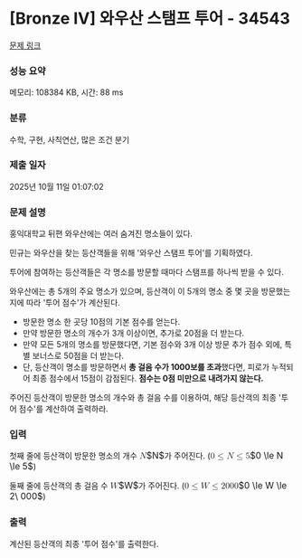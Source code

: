 # [Bronze IV] 와우산 스탬프 투어 - 34543 

[문제 링크](https://www.acmicpc.net/problem/34543) 

### 성능 요약

메모리: 108384 KB, 시간: 88 ms

### 분류

수학, 구현, 사칙연산, 많은 조건 분기

### 제출 일자

2025년 10월 11일 01:07:02

### 문제 설명

<p>홍익대학교 뒤편 와우산에는 여러 숨겨진 명소들이 있다.</p>

<p>민규는 와우산을 찾는 등산객들을 위해 '와우산 스탬프 투어'를 기획하였다.</p>

<p>투어에 참여하는 등산객들은 각 명소를 방문할 때마다 스탬프를 하나씩 받을 수 있다.</p>

<p>와우산에는 총 5개의 주요 명소가 있으며, 등산객이 이 5개의 명소 중 몇 곳을 방문했는지에 따라 '투어 점수'가 계산된다.</p>

<ul>
<li>방문한 명소 한 곳당 10점의 기본 점수를 얻는다.</li>
<li>만약 방문한 명소의 개수가 3개 이상이면, 추가로 20점을 더 받는다.</li>
<li>만약 모든 5개의 명소를 방문했다면, 기본 점수와 3개 이상 방문 추가 점수 외에, 특별 보너스로 50점을 더 받는다.</li>
<li>단, 등산객이 명소를 방문하면서 <strong>총 걸음 수가 1000보를 초과</strong>했다면, 피로가 누적되어 최종 점수에서 15점이 감점된다. <strong>점수는 0점 미만으로 내려가지 않는다.</strong></li>
</ul>

<p>주어진 등산객이 방문한 명소의 개수와 총 걸음 수를 이용하여, 해당 등산객의 최종 '투어 점수'를 계산하여 출력하라.</p>

### 입력 

 <p>첫째 줄에 등산객이 방문한 명소의 개수 <mjx-container class="MathJax" jax="CHTML" style="font-size: 111.4%; position: relative;"><mjx-math class="MJX-TEX" aria-hidden="true"><mjx-mi class="mjx-i"><mjx-c class="mjx-c1D441 TEX-I"></mjx-c></mjx-mi></mjx-math><mjx-assistive-mml unselectable="on" display="inline"><math xmlns="http://www.w3.org/1998/Math/MathML"><mi>N</mi></math></mjx-assistive-mml><span aria-hidden="true" class="no-mathjax mjx-copytext">$N$</span></mjx-container>가 주어진다. (<mjx-container class="MathJax" jax="CHTML" style="font-size: 111.4%; position: relative;"><mjx-math class="MJX-TEX" aria-hidden="true"><mjx-mn class="mjx-n"><mjx-c class="mjx-c30"></mjx-c></mjx-mn><mjx-mo class="mjx-n" space="4"><mjx-c class="mjx-c2264"></mjx-c></mjx-mo><mjx-mi class="mjx-i" space="4"><mjx-c class="mjx-c1D441 TEX-I"></mjx-c></mjx-mi><mjx-mo class="mjx-n" space="4"><mjx-c class="mjx-c2264"></mjx-c></mjx-mo><mjx-mn class="mjx-n" space="4"><mjx-c class="mjx-c35"></mjx-c></mjx-mn></mjx-math><mjx-assistive-mml unselectable="on" display="inline"><math xmlns="http://www.w3.org/1998/Math/MathML"><mn>0</mn><mo>≤</mo><mi>N</mi><mo>≤</mo><mn>5</mn></math></mjx-assistive-mml><span aria-hidden="true" class="no-mathjax mjx-copytext">$0 \le N \le 5$</span></mjx-container>)</p>

<p>둘째 줄에 등산객의 총 걸음 수 <mjx-container class="MathJax" jax="CHTML" style="font-size: 111.4%; position: relative;"><mjx-math class="MJX-TEX" aria-hidden="true"><mjx-mi class="mjx-i"><mjx-c class="mjx-c1D44A TEX-I"></mjx-c></mjx-mi></mjx-math><mjx-assistive-mml unselectable="on" display="inline"><math xmlns="http://www.w3.org/1998/Math/MathML"><mi>W</mi></math></mjx-assistive-mml><span aria-hidden="true" class="no-mathjax mjx-copytext">$W$</span></mjx-container>가 주어진다. (<mjx-container class="MathJax" jax="CHTML" style="font-size: 111.4%; position: relative;"><mjx-math class="MJX-TEX" aria-hidden="true"><mjx-mn class="mjx-n"><mjx-c class="mjx-c30"></mjx-c></mjx-mn><mjx-mo class="mjx-n" space="4"><mjx-c class="mjx-c2264"></mjx-c></mjx-mo><mjx-mi class="mjx-i" space="4"><mjx-c class="mjx-c1D44A TEX-I"></mjx-c></mjx-mi><mjx-mo class="mjx-n" space="4"><mjx-c class="mjx-c2264"></mjx-c></mjx-mo><mjx-mn class="mjx-n" space="4"><mjx-c class="mjx-c32"></mjx-c></mjx-mn><mjx-mtext class="mjx-n"><mjx-c class="mjx-cA0"></mjx-c></mjx-mtext><mjx-mn class="mjx-n"><mjx-c class="mjx-c30"></mjx-c><mjx-c class="mjx-c30"></mjx-c><mjx-c class="mjx-c30"></mjx-c></mjx-mn></mjx-math><mjx-assistive-mml unselectable="on" display="inline"><math xmlns="http://www.w3.org/1998/Math/MathML"><mn>0</mn><mo>≤</mo><mi>W</mi><mo>≤</mo><mn>2</mn><mtext> </mtext><mn>000</mn></math></mjx-assistive-mml><span aria-hidden="true" class="no-mathjax mjx-copytext">$0 \le W \le 2\ 000$</span></mjx-container>)</p>

### 출력 

 <p>계산된 등산객의 최종 '투어 점수'를 출력한다.</p>

